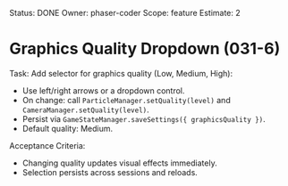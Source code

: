 Status: DONE
Owner: phaser-coder
Scope: feature
Estimate: 2

# Graphics Quality Dropdown (031-6)

Task: Add selector for graphics quality (Low, Medium, High):
- Use left/right arrows or a dropdown control.
- On change: call `ParticleManager.setQuality(level)` and `CameraManager.setQuality(level)`.
- Persist via `GameStateManager.saveSettings({ graphicsQuality })`.
- Default quality: Medium.

Acceptance Criteria:
- Changing quality updates visual effects immediately.
- Selection persists across sessions and reloads.